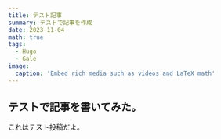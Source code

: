 ```yaml
---
title: テスト記事
summary: テストで記事を作成
date: 2023-11-04
math: true
tags:
  - Hugo
  - Gale
image:
  caption: 'Embed rich media such as videos and LaTeX math'
---
```


## テストで記事を書いてみた。

これはテスト投稿だよ。
